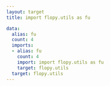 ```yaml
---
layout: target
title: import flopy.utils as fu

data:
  alias: fu
  count: 4
  imports:
  - alias: fu
    count: 4
    import: import flopy.utils as fu
    target: flopy.utils
  target: flopy.utils
---
```

